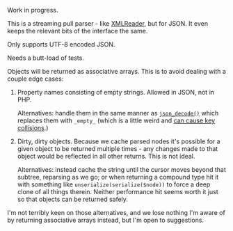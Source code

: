 Work in progress.

This is a streaming pull parser - like [XMLReader](http://php.net/xmlreader), but for JSON. It even keeps the relevant bits of the interface the same.

Only supports UTF-8 encoded JSON.

Needs a butt-load of tests.

Objects will be returned as associative arrays. This is to avoid dealing with a couple edge cases:

 1. Property names consisting of empty strings. Allowed in JSON, not in PHP.
 
    Alternatives: handle them in the same manner as [`json_decode()`](http://php.net/json_decode) which replaces them with `_empty_` (which is a little weird and [can cause key collisions](https://3v4l.org/LUFUK).)
 2. Dirty, dirty objects. Because we cache parsed nodes it's possible for a given object to be returned multiple times - any changes made to that object would be reflected in all other returns. This is not ideal.
 
    Alternatives: instead cache the string until the cursor moves beyond that subtree, reparsing as we go; or when returning a compound type hit it with something like `unserialize(serialize($node))` to force a deep clone of all things therein. Neither performance hit seems worth it just so that objects can be returned safely.

I'm not terribly keen on those alternatives, and we lose nothing I'm aware of by returning associative arrays instead, but I'm open to suggestions.